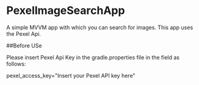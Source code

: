 # PexelImageSearchApp

A simple MVVM app with which you can search for images.
This app uses the Pexel Api.

##Before USe

Please insert Pexel Api Key in the gradle.properties file in the field as follows:

pexel_access_key="Insert your Pexel API key here"
